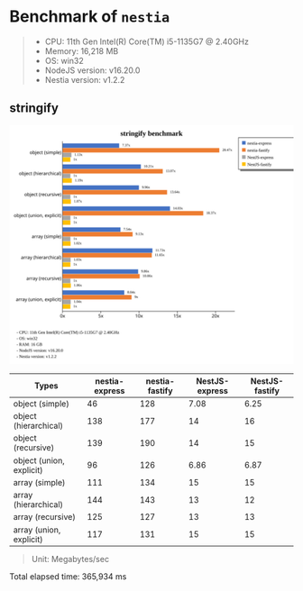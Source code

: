 # Benchmark of `nestia`
> - CPU: 11th Gen Intel(R) Core(TM) i5-1135G7 @ 2.40GHz
> - Memory: 16,218 MB
> - OS: win32
> - NodeJS version: v16.20.0
> - Nestia version: v1.2.2


## stringify
![stringify benchmark](images/stringify.svg)

 Types | nestia-express | nestia-fastify | NestJS-express | NestJS-fastify 
-------|------|------|------|------
 object (simple) | 46 | 128 | 7.08 | 6.25 
 object (hierarchical) | 138 | 177 | 14 | 16 
 object (recursive) | 139 | 190 | 14 | 15 
 object (union, explicit) | 96 | 126 | 6.86 | 6.87 
 array (simple) | 111 | 134 | 15 | 15 
 array (hierarchical) | 144 | 143 | 13 | 12 
 array (recursive) | 125 | 127 | 13 | 13 
 array (union, explicit) | 117 | 131 | 15 | 15 

> Unit: Megabytes/sec







Total elapsed time: 365,934 ms
